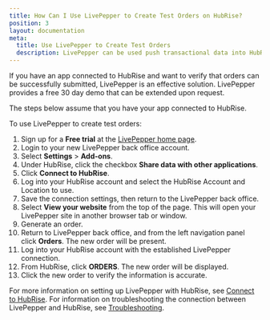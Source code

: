 ```yaml
---
title: How Can I Use LivePepper to Create Test Orders on HubRise?
position: 3
layout: documentation
meta:
  title: Use LivePepper to Create Test Orders
  description: LivePepper can be used push transactional data into HubRise.
---
```


If you have an app connected to HubRise and want to verify that orders can be successfully submitted, LivePepper is an effective solution. LivePepper provides a free 30 day demo that can be extended upon request.

The steps below assume that you have your app connected to HubRise.

To use LivePepper to create test orders:

1. Sign up for a **Free trial** at the [LivePepper home page](https://www.livepepper.com/).
1. Login to your new LivePepper back office account.
1. Select **Settings** > **Add-ons**.
1. Under HubRise, click the checkbox **Share data with other applications**.
1. Click **Connect to HubRise**.
1. Log into your HubRise account and select the HubRise Account and Location to use.
1. Save the connection settings, then return to the LivePepper back office.
1. Select **View your website** from the top of the page. This will open your LivePepper site in another browser tab or window.
1. Generate an order.
1. Return to LivePepper back office, and from the left navigation panel click **Orders**. The new order will be present.
1. Log into your HubRise account with the established LivePepper connection. 
1. From HubRise, click **ORDERS**. The new order will be displayed.
1. Click the new order to verify the information is accurate.

For more information on setting up LivePepper with HubRise, see [Connect to HubRise](/apps/livepepper/connect-hubrise/). For information on troubleshooting the connection between LivePepper and HubRise, see [Troubleshooting](/apps/livepepper/troubleshooting/).
